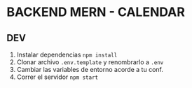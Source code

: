 # BACKEND MERN - CALENDAR

## DEV

1. Instalar dependencias `npm install`
2. Clonar archivo `.env.template` y renombrarlo a `.env`
3. Cambiar las variables de entorno acorde a tu conf.
4. Correr el servidor `npm start`
